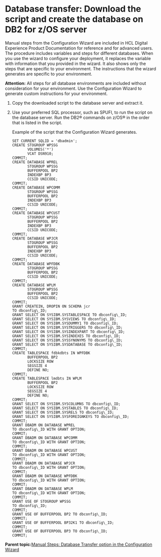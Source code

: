 # Database transfer: Download the script and create the database on DB2 for z/OS server

Manual steps from the Configuration Wizard are included in HCL Digital Experience Product Documentation for reference and for advanced users. The procedure includes variables and steps for different databases. When you use the wizard to configure your deployment, it replaces the variable with information that you provided in the wizard. It also shows only the steps that are specific to your environment. The instructions that the wizard generates are specific to your environment.

**Attention:** All steps for all database environments are included without consideration for your environment. Use the Configuration Wizard to generate custom instructions for your environment.

1.  Copy the downloaded script to the database server and extract it.

2.  Use your preferred SQL processor, such as SPUFI, to run the script on the database server. Run the DB2® commands on z/OS® in the order that is listed in the script.

    Example of the script that the Configuration Wizard generates.

    ```
    SET CURRENT SQLID = 'dbadmin';
    CREATE STOGROUP WPSSG
           VOLUMES('*')
           VCAT DSN910;
    COMMIT;
    CREATE DATABASE WPREL
           STOGROUP WPSSG
           BUFFERPOOL BP2
           INDEXBP BP3
           CCSID UNICODE;
    COMMIT;
    CREATE DATABASE WPCOMM
           STOGROUP WPSSG
           BUFFERPOOL BP2
           INDEXBP BP3
           CCSID UNICODE;
    COMMIT;
    CREATE DATABASE WPCUST
           STOGROUP WPSSG
           BUFFERPOOL BP2
           INDEXBP BP3
           CCSID UNICODE;
    COMMIT;
    CREATE DATABASE WPJCR
           STOGROUP WPSSG
           BUFFERPOOL BP2
           INDEXBP BP3
           CCSID UNICODE;
    COMMIT;
    CREATE DATABASE WPFDBK
           STOGROUP WPSSG
           BUFFERPOOL BP2
           CCSID UNICODE;
    COMMIT;
    CREATE DATABASE WPLM
           STOGROUP WPSSG
           BUFFERPOOL BP2
           CCSID UNICODE;
    COMMIT;
    GRANT CREATEIN, DROPIN ON SCHEMA jcr
    TO dbconfig\_ID;
    GRANT SELECT ON SYSIBM.SYSTABLESPACE TO dbconfig\_ID;
    GRANT SELECT ON SYSIBM.SYSVIEWS TO dbconfig\_ID;
    GRANT SELECT ON SYSIBM.SYSDUMMY1 TO dbconfig\_ID;
    GRANT SELECT ON SYSIBM.SYSTRIGGERS TO dbconfig\_ID;
    GRANT SELECT ON SYSIBM.SYSINDEXPART TO dbconfig\_ID;
    GRANT SELECT ON SYSIBM.SYSINDEXES TO dbconfig\_ID;
    GRANT SELECT ON SYSIBM.SYSSYNONYMS TO dbconfig\_ID;
    GRANT SELECT ON SYSIBM.SYSDATABASE TO dbconfig\_ID;
    COMMIT;
    CREATE TABLESPACE fdbkdbts IN WPFDBK
           BUFFERPOOL BP2
           LOCKSIZE ROW
           SEGSIZE 4
           DEFINE NO;
    COMMIT;
    CREATE TABLESPACE lmdbts IN WPLM
           BUFFERPOOL BP2
           LOCKSIZE ROW
           SEGSIZE 4
           DEFINE NO;
    COMMIT;
    GRANT SELECT ON SYSIBM.SYSCOLUMNS TO dbconfig\_ID;
    GRANT SELECT ON SYSIBM.SYSTABLES TO dbconfig\_ID;
    GRANT SELECT ON SYSIBM.SYSRELS TO dbconfig\_ID;
    GRANT SELECT ON SYSIBM.SYSFOREIGNKEYS TO dbconfig\_ID;
    COMMIT;
    GRANT DBADM ON DATABASE WPREL
    TO dbconfig\_ID WITH GRANT OPTION;
    COMMIT;
    GRANT DBADM ON DATABASE WPCOMM
    TO dbconfig\_ID WITH GRANT OPTION;
    COMMIT;
    GRANT DBADM ON DATABASE WPCUST
    TO dbconfig\_ID WITH GRANT OPTION;
    COMMIT;
    GRANT DBADM ON DATABASE WPJCR
    TO dbconfig\_ID WITH GRANT OPTION;
    COMMIT;
    GRANT DBADM ON DATABASE WPFDBK
    TO dbconfig\_ID WITH GRANT OPTION;
    COMMIT;
    GRANT DBADM ON DATABASE WPLM
    TO dbconfig\_ID WITH GRANT OPTION;
    COMMIT;
    GRANT USE OF STOGROUP WPSSG
    TO dbconfig\_ID;
    COMMIT;
    GRANT USE OF BUFFERPOOL BP2 TO dbconfig\_ID;
    COMMIT;
    GRANT USE OF BUFFERPOOL BP32K1 TO dbconfig\_ID;
    COMMIT;
    GRANT USE OF BUFFERPOOL BP3 TO dbconfig\_ID;
    COMMIT;
    ```


**Parent topic:**[Manual Steps: Database Transfer option in the Configuration Wizard](../eua-workflows/kc-db-parent.md)

